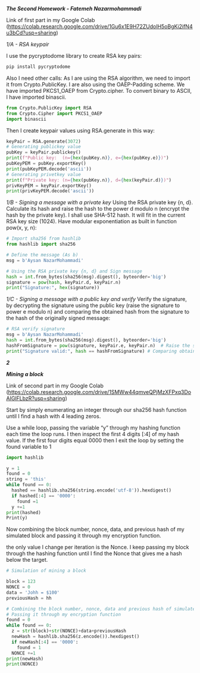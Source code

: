 ***The Second Homework - Fatemeh Nazarmohammadi***

Link of first part in my Google Colab (https://colab.research.google.com/drive/1Gu6x1E9H72ZUdolH5oBgKi2ifN4u3bCd?usp=sharing)

*1/A - RSA keypair*

I use the pycryptodome library to create RSA key pairs:
```python
pip install pycryptodome
```
Also I need other calls:
As I are using the RSA algorithm, we need to import it from Crypto.PublicKey.
I are also using the OAEP-Padding scheme. We have imported PKCS1_OAEP from Crypto.cipher.
To convert binary to ASCII, I have imported binascii.
```python
from Crypto.PublicKey import RSA 
from Crypto.Cipher import PKCS1_OAEP 
import binascii 
```
Then I create keypair values using RSA.generate in this way:
```python
keyPair = RSA.generate(3072)
# Generating publickey value
pubKey = keyPair.publickey()  
print(f"Public key:  (n={hex(pubKey.n)}, e={hex(pubKey.e)})")
pubKeyPEM = pubKey.exportKey()
print(pubKeyPEM.decode('ascii'))
# Generating privetkey value
print(f"Private key: (n={hex(pubKey.n)}, d={hex(keyPair.d)})")  
privKeyPEM = keyPair.exportKey()
print(privKeyPEM.decode('ascii'))
```

*1/B - Signing a message with a private key*
Using the RSA private key {n, d}. Calculate its hash and raise the hash to the power d modulo n (encrypt the hash by the private key). I shall use SHA-512 hash. It will fit in the current RSA key size (1024). Have modular exponentiation as built in function pow(x, y, n):
```python
# Import sha256 from hashlib
from hashlib import sha256

# Define the message (As b)
msg = b'Aysan NazarMohammadi'

# Using the RSA private key {n, d} and Sign message 
hash = int.from_bytes(sha256(msg).digest(), byteorder='big')
signature = pow(hash, keyPair.d, keyPair.n)
print("Signature:", hex(signature))
```
*1/C - Signing a message with a public key and verify*
Verify the signature, by decrypting the signature using the public key (raise the signature to power e modulo n) and comparing the obtained hash from the signature to the hash of the originally signed message:
```python
# RSA verify signature
msg = b'Aysan NazarMohammadi'
hash = int.from_bytes(sha256(msg).digest(), byteorder='big')
hashFromSignature = pow(signature, keyPair.e, keyPair.n)  # Raise the signature to power e modulo n
print("Signature valid:", hash == hashFromSignature) # Comparing obtained hash from the signature to the hash of the originally signed message
```
***2***

***Mining a block***

Link of second part in my Google Colab (https://colab.research.google.com/drive/1SMWw44qmveQPjMzXFPxq3DoAIGlFLbzR?usp=sharing)

Start by simply enumerating an integer through our sha256 hash function until I find a hash with 4 leading zeros.

Use a while loop, passing the variable “y” through my hashing function each time the loop runs. I then inspect the first 4 digits [:4] of my hash value. If the first four digits equal 0000 then I exit the loop by setting the found variable to 1

```python
import hashlib 

y = 1
found = 0
string = 'this'
while found == 0:
  hashed == hashlib.sha256(string.encode('utf-8')).hexdigest()
  if hashed[:4] == '0000':
    found =1
  y +=1
print(hashed)
Print(y)
```
 Now combining the block number, nonce, data, and previous hash of my simulated block and passing it through my encryption function.  

the only value I change per iteration is the Nonce. I keep passing my block through the hashing function until I find the Nonce that gives me a hash below the target.
```python
# Simulation of mining a block

block = 123
NONCE = 0
data = 'Johh = $100'
previousHash = hh

# Combining the block number, nonce, data and previous hash of simulated block 
# Passing it through my encryption function
found = 0 
while found == 0:
  z = str(block)+str(NONCE)+data+previousHash
  newHash = hashlib.sha256(z.encode()).hexdigest()
  if newHash[:4] == '0000':
    found = 1
  NONCE +=1
print(newHash)
print(NONCE)
```






